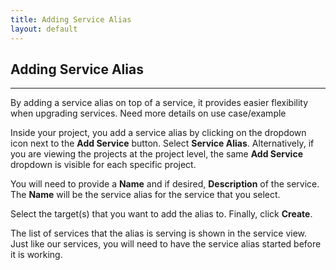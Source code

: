 ```yaml
---
title: Adding Service Alias
layout: default
---
```


## Adding Service Alias
---

By adding a service alias on top of a service, it provides easier flexibility when upgrading services. <span class="highlight">Need more details on use case/example</span>

Inside your project, you add a service alias by clicking on the dropdown icon next to the **Add Service** button. Select **Service Alias**. Alternatively, if you are viewing the projects at the project level, the same **Add Service** dropdown is visible for each specific project.

You will need to provide a **Name** and if desired, **Description** of the service. The **Name** will be the service alias for the service that you select. 

Select the target(s) that you want to add the alias to. Finally, click **Create**.

The list of services that the alias is serving is shown in the service view. Just like our services, you will need to have the service alias started before it is working.

